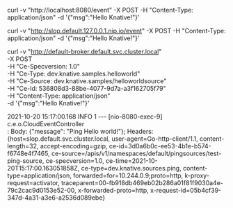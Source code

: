 curl -v "http://localhost:8080/event" -X POST -H "Content-Type: application/json" -d '{"msg":"Hello Knative!"}'

curl -v "http://slop.default.127.0.0.1.nip.io/event" -X POST -H "Content-Type: application/json" -d '{"msg":"Hello Knative!"}'

curl -v "http://default-broker.default.svc.cluster.local" \
-X POST \
-H "Ce-Specversion: 1.0" \
-H "Ce-Type: dev.knative.samples.helloworld" \
-H "Ce-Source: dev.knative.samples/helloworldsource" \
-H "Ce-Id: 536808d3-88be-4077-9d7a-a3f162705f79" \
-H "Content-Type: application/json" \
-d '{"msg":"Hello Knative!"}'


2021-10-20 15:17:00.168  INFO 1 --- [nio-8080-exec-9] c.e.o.CloudEventController              
: Body: {"message": "Ping Hello world!"}; 
Headers: {host=slop.default.svc.cluster.local, user-agent=Go-http-client/1.1, content-length=32, accept-encoding=gzip,
ce-id=3d0a6b0c-ee53-4b1e-b574-f6748e4f7465, ce-source=/apis/v1/namespaces/default/pingsources/test-ping-source,
ce-specversion=1.0, ce-time=2021-10-20T15:17:00.163051858Z, ce-type=dev.knative.sources.ping, content-type=application/json, 
forwarded=for=10.244.0.9;proto=http, k-proxy-request=activator, traceparent=00-fb918db469eb02b286a01f81f9030a4e-79c2cac9d0153e52-00,
x-forwarded-proto=http, x-request-id=05b4cf39-347d-4a31-a3e6-a2536d089ebe}

